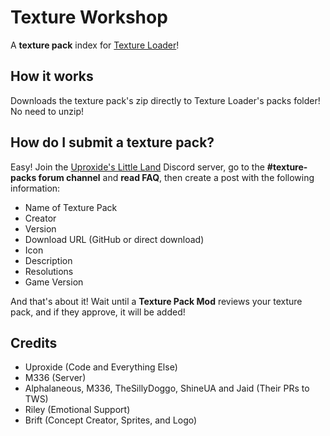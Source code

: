 # Texture Workshop

A **texture pack** index for [Texture Loader](mod:geode.texture-loader)!

## How it works
Downloads the texture pack's zip directly to Texture Loader's packs folder! No need to unzip!

## How do I submit a texture pack?
Easy!
Join the [Uproxide's Little Land](https://discord.gg/pUGPY9hQ22) Discord server,
go to the **#texture-packs forum channel** and **read FAQ**, then create a post with the following information:
- Name of Texture Pack
- Creator
- Version
- Download URL (GitHub or direct download)
- Icon
- Description
- Resolutions
- Game Version

And that's about it! Wait until a **Texture Pack Mod** reviews your texture pack, and if they approve, it will be added!

## Credits
- Uproxide (Code and Everything Else)
- M336 (Server)
- Alphalaneous, M336, TheSillyDoggo, ShineUA and Jaid (Their PRs to TWS)
- Riley (Emotional Support)
- Brift (Concept Creator, Sprites, and Logo)
